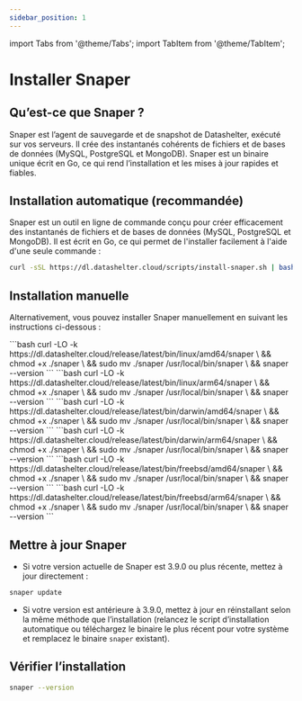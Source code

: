 ```yaml
---
sidebar_position: 1
---
```


import Tabs from '@theme/Tabs';
import TabItem from '@theme/TabItem';

# Installer Snaper

## Qu’est-ce que Snaper ?
Snaper est l’agent de sauvegarde et de snapshot de Datashelter, exécuté sur vos serveurs. Il crée des instantanés cohérents de fichiers et de bases de données (MySQL, PostgreSQL et MongoDB). Snaper est un binaire unique écrit en Go, ce qui rend l’installation et les mises à jour rapides et fiables.

## Installation automatique (recommandée)
Snaper est un outil en ligne de commande conçu pour créer efficacement des instantanés de fichiers et de bases de données (MySQL, PostgreSQL et MongoDB). Il est écrit en Go, ce qui permet de l'installer facilement à l'aide d'une seule commande :

```bash
curl -sSL https://dl.datashelter.cloud/scripts/install-snaper.sh | bash
```

## Installation manuelle

Alternativement, vous pouvez installer Snaper manuellement en suivant les instructions ci-dessous :

<Tabs groupId="operating-systems">
  <TabItem value="linux" label="Linux" default>
    <Tabs groupId="arch" defaultValue="amd64">
        <TabItem value="amd64" label="amd64">
            ```bash
            curl -LO -k https://dl.datashelter.cloud/release/latest/bin/linux/amd64/snaper \
            && chmod +x ./snaper \
            && sudo mv ./snaper /usr/local/bin/snaper \
            && snaper --version
            ```
        </TabItem>
        <TabItem value="arm64" label="arm64">
            ```bash
            curl -LO -k https://dl.datashelter.cloud/release/latest/bin/linux/arm64/snaper \
            && chmod +x ./snaper \
            && sudo mv ./snaper /usr/local/bin/snaper \
            && snaper --version
            ```
        </TabItem>
    </Tabs>
  </TabItem>
  <TabItem value="darwin" label="Darwin">
      <Tabs groupId="arch" defaultValue="amd64">
        <TabItem value="amd64" label="amd64">
            ```bash
            curl -LO -k https://dl.datashelter.cloud/release/latest/bin/darwin/amd64/snaper \
            && chmod +x ./snaper \
            && sudo mv ./snaper /usr/local/bin/snaper \
            && snaper --version
            ```
        </TabItem>
        <TabItem value="arm64" label="arm64">
            ```bash
            curl -LO -k https://dl.datashelter.cloud/release/latest/bin/darwin/arm64/snaper \
            && chmod +x ./snaper \
            && sudo mv ./snaper /usr/local/bin/snaper \
            && snaper --version
            ```
        </TabItem>
    </Tabs>
  </TabItem>
  <TabItem value="freebsd" label="FreeBSD">
      <Tabs groupId="arch" defaultValue="amd64">
        <TabItem value="amd64" label="amd64">
            ```bash
            curl -LO -k https://dl.datashelter.cloud/release/latest/bin/freebsd/amd64/snaper \
            && chmod +x ./snaper \
            && sudo mv ./snaper /usr/local/bin/snaper \
            && snaper --version
            ```
        </TabItem>
        <TabItem value="arm64" label="arm64">
            ```bash
            curl -LO -k https://dl.datashelter.cloud/release/latest/bin/freebsd/arm64/snaper \
            && chmod +x ./snaper \
            && sudo mv ./snaper /usr/local/bin/snaper \
            && snaper --version
            ```
        </TabItem>
    </Tabs>
  </TabItem>
</Tabs>

## Mettre à jour Snaper

- Si votre version actuelle de Snaper est 3.9.0 ou plus récente, mettez à jour directement :

```bash
snaper update
```

- Si votre version est antérieure à 3.9.0, mettez à jour en réinstallant selon la même méthode que l’installation (relancez le script d’installation automatique ou téléchargez le binaire le plus récent pour votre système et remplacez le binaire `snaper` existant).

## Vérifier l’installation

```bash
snaper --version
```

